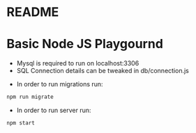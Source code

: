# README

# Basic Node JS Playgournd

* Mysql is required to run on localhost:3306
* SQL Connection details can be tweaked in db/connection.js

- In order to run migrations run:

```bash
npm run migrate
```

- In order to run server run:

```bash
npm start
```
